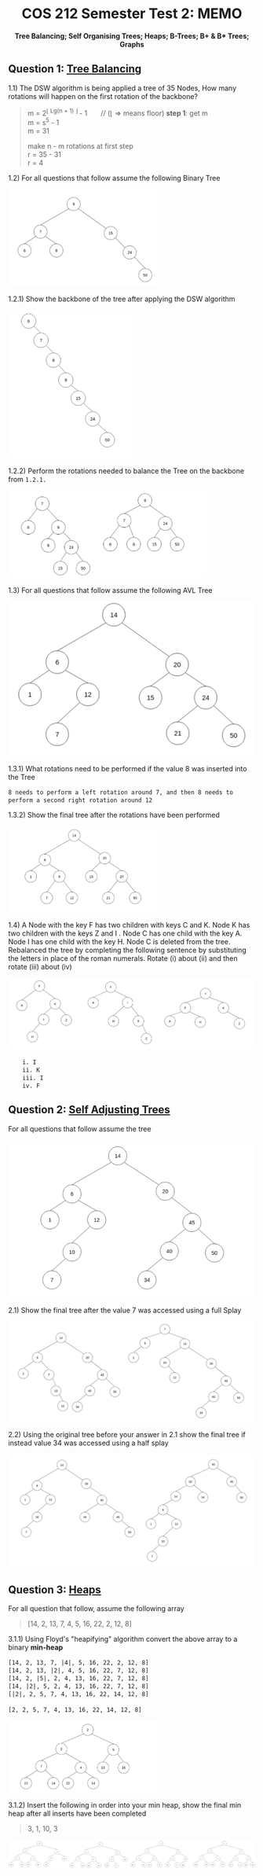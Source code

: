 <div align="center"><h1> COS 212 Semester Test 2: MEMO</h1></div>
<div align="center"><h4> Tree Balancing; Self Organising Trees; Heaps; B-Trees; B+ & B* Trees; Graphs </h4></div>

## Question 1: [Tree Balancing](https://gitlab.com/Paul_Wood_96/tutoring/-/tree/master/COS212/notes/BalancingABinaryTree)

1.1) The DSW algorithm is being applied a tree of 35 Nodes, How many rotations will happen on the first rotation of the
backbone?

> m = 2<sup>⌊ Lg(n + 1) ⌋ </sup> - 1 &nbsp;&nbsp;&nbsp;&nbsp;&nbsp; // (⌊ => means floor) **step  1**: get m <br />
> m = s<sup>5</sup> - 1 <br />
> m = 31
>
> make n - m rotations at first step <br />
> r = 35 - 31 <br />
> r = 4

1.2) For all questions that follow assume the following Binary Tree

<img src="../images/binary_trees.png" alt="binary tree" width="60%">

1.2.1) Show the backbone of the tree after applying the DSW algorithm

<img src="images/dsw_backbone.png" width="50%" alt="dsw backbone">

1.2.2) Perform the rotations needed to balance the Tree on the backbone from `1.2.1.`

<img src="images/dsw_answer.png" width="80%" alt="dsw answer">

1.3) For all questions that follow assume the following AVL Tree

<img src="../images/avl_tree.png" alt="avl trees">

1.3.1) What rotations need to be performed if the value 8 was inserted into the Tree

```text
8 needs to perform a left rotation around 7, and then 8 needs to perform a second right rotation around 12
```

1.3.2) Show the final tree after the rotations have been performed

<img src="images/avl_answer.png" alt="avl answer" width="60%">

1.4) A Node with the key F has two children with keys C and K. Node K has two children with the keys Z and I . Node C
has one child with the key A. Node I has one child with the key H. Node C is deleted from the tree. Rebalanced the tree
by completing the following sentence by substituting the letters in place of the roman numerals. Rotate (i) about (ii)
and then rotate (iii) about (iv)

<img src="images/rotation_answers.png" alt="rotation answers">

```text
    i. I
    ii. K
    iii. I
    iv. F
```

## Question 2: [Self Adjusting Trees](https://gitlab.com/Paul_Wood_96/tutoring/-/blob/master/COS212/notes/SelfAdjustingTrees/README.md)

For all questions that follow assume the tree

<img src="../images/splay_tree.png" alt="splay tree">

2.1) Show the final tree after the value 7 was accessed using a full Splay

<img src="images/full_splay.png" alt="full splay answer">

2.2) Using the original tree before your answer in 2.1 show the final tree if instead value 34 was accessed using a half
splay

<img src="images/half_splay.png" alt="half splay">


## Question 3: [Heaps](https://gitlab.com/Paul_Wood_96/tutoring/-/blob/master/COS212/notes/Heaps/README.md)

For all question that follow, assume the following array

> [14, 2, 13, 7, 4, 5, 16, 22, 2, 12, 8]


3.1.1) Using Floyd's "heapifying" algorithm convert the above array to a binary **min-heap**

```text
[14, 2, 13, 7, |4|, 5, 16, 22, 2, 12, 8]
[14, 2, 13, |2|, 4, 5, 16, 22, 7, 12, 8]
[14, 2, |5|, 2, 4, 13, 16, 22, 7, 12, 8]
[14, |2|, 5, 2, 4, 13, 16, 22, 7, 12, 8]
[|2|, 2, 5, 7, 4, 13, 16, 22, 14, 12, 8]

[2, 2, 5, 7, 4, 13, 16, 22, 14, 12, 8]

```

<img src="images/floyds_heap.png" alt="floyds heap" width="60%">

3.1.2) Insert the following in order into your min heap, show the final min heap after all inserts have been completed

> 3, 1, 10, 3

<img src="images/insert_heap.png" alt="delete heap">

[comment]: <> (3.1.3&#41; Perform 3 deletions to your min heap as it stands, show the final min heap after the 3 deletions)

[comment]: <> (<img src="images/delete_heap.png" alt="delete heap">)

[comment]: <> (3.2&#41; A d-heap is a heap which can have up to *d* children per node, the more children the lower the height of the)

[comment]: <> (heap. <br />)

[comment]: <> (Assume the following table and fill in the index of the second child for a node at the specified index)

[comment]: <> (| d | index of parent | index parents second child |)

[comment]: <> (| --- | --- | --- |)

[comment]: <> (| 5  | 33 | 167 |)

[comment]: <> (| 3  | 12 | 38 |)

[comment]: <> (| 4  | 43 | 174 |)

[comment]: <> (| 8  | 57 | 458 |)

[comment]: <> (## Question 4: [B-Trees]&#40;https://gitlab.com/Paul_Wood_96/tutoring/-/blob/master/COS212/notes/MWayTreesPart1/README.md&#41;)

[comment]: <> (4.1&#41; Assuming a B-Tree of height 9 and order 5, what are the minimum number of keys that should be contained on level 5.)

[comment]: <> (```text)

[comment]: <> (54)

[comment]: <> (```)

[comment]: <> (4.2&#41; Why is it suggested, to use an odd number as the M value in an M-Way tree)

[comment]: <> (```text)

[comment]: <> (When performing a split we divide the keys array by two to get a dividing index, odd m values will provide a )

[comment]: <> (index that has an equal left and right sized array, even values will be skewed to some degree and not ensure that )

[comment]: <> (nodes are 50% full after the split operation)

[comment]: <> (```)

[comment]: <> (4.3&#41; Are B Trees immune to the order in which values are inserted into the data structure? Motivate your answer)

[comment]: <> (```text)

[comment]: <> (No B trees are not immune to inorder traversal, as nodes will remain half full. If nodes are continuously inserted in )

[comment]: <> (ascending order the tree will become skewed to the right with nodes on the left side of the tree maintaining a 50% )

[comment]: <> (capacity and no more)

[comment]: <> (```)

[comment]: <> (4.4&#41; What is the maximum height of a B-Tree of an order = 7 and 400 keys?)

[comment]: <> (```text)

[comment]: <> (5 )

[comment]: <> (minimum value of nodes at level:)

[comment]: <> (1=1 +)

[comment]: <> (2=2 +)

[comment]: <> (3=8 +)

[comment]: <> (4=32 +)

[comment]: <> (5=128)

[comment]: <> (6= 512 != )

[comment]: <> (```)

[comment]: <> (For all Questions tha follow assume the following B-Tree, when performing a delete operation on a non-leaf key perform)

[comment]: <> (the deletion by copying direct predecessor, when borrowing from a neighbour first look to your right neighbour before)

[comment]: <> (looking to your left, and when merging merge with the right neighbor if not possible chose the left.)

[comment]: <> (<img src="../images/m-way-tree.png" alt="b tree">)

[comment]: <> (4.5.1&#41; Delete the key 72, draw the final tree after you have performed the operation.)

[comment]: <> (<img src="images/b_tree_answer.png" alt="delete 72">)

[comment]: <> (4.5.2&#41; Delete the key 87, draw the final tree after you have performed the operation)

[comment]: <> (<img src="images/delete_87.png" alt="delete 87">)

[comment]: <> (## Question 5: [B+]&#40;https://gitlab.com/Paul_Wood_96/tutoring/-/blob/master/COS212/notes/B+Trees/README.md&#41; & [B*]&#40;https://gitlab.com/Paul_Wood_96/tutoring/-/blob/master/COS212/notes/BStarTrees/README.md&#41;)

[comment]: <> (5.1&#41; Name 2 advantages of a B+ Tree over a regular B Tree)

[comment]: <> (```text)

[comment]: <> (1. Inorder Traversal )

[comment]: <> (2. Sequential searching where each node is accessible on the last level)

[comment]: <> (```)

[comment]: <> (5.2&#41; Name 2 disadvantages of a B* Tree over a regular B Tree)

[comment]: <> (```text)

[comment]: <> (1. More complex algorithms for node overflowing requires extra complexity )

[comment]: <> (2. Not all values of M are valid)

[comment]: <> (```)

[comment]: <> (5.3&#41; Is 8 a valid order M for a B*Tree? Show your proof.)

[comment]: <> (```text)

[comment]: <> (max = &#40;2&#40;8-1&#41;&#41; + 1 = 14)

[comment]: <> (min = &#40;3&#40;2 * 8 - 1&#41; / 3&#41; + 2 = 17)

[comment]: <> (Therefore 8 is not a valid order M for a B* Tree as there are not enough values given to fill 3 minumum nodes )

[comment]: <> (when two nodes at max capacity split)

[comment]: <> (```)

[comment]: <> (5.4&#41; What is the minimum number of keys of an order M of 6 B* Tree at level 5)

[comment]: <> (```text)

[comment]: <> (128)

[comment]: <> (```)

[comment]: <> (For all the questions that follow assume the following B* Tree, when a Node overflows assume you should pass left before)

[comment]: <> (passing right.)

[comment]: <> (<img src="../images/b*_tree.png" alt="b* tree">)

[comment]: <> (5.5.1&#41; Insert the key 3 and, draw the final tree)

[comment]: <> (<img src="images/insert_3_b*.png" alt="insert 3 in B*">)

[comment]: <> (5.5.2&#41; Insert the key 4 and, draw the final tree)

[comment]: <> (<img src="images/insert_4_array.png" alt="insert 4 array">)

[comment]: <> (```text)

[comment]: <> (&#40;2 * 8 - 1&#41; / 3&#41; => index of first parent : x)

[comment]: <> (2 * x + 1 => index of second parent )

[comment]: <> (```)

[comment]: <> (<img src="images/insert_4_b*.png" alt="insert 4 in B*"> )

[comment]: <> (## Question 6: Tries)

[comment]: <> (The following keys must be stored in a trie:)

[comment]: <> (```text)

[comment]: <> ( bad  bat  bar  bard  bargain  int  in  gain)

[comment]: <> (```)

[comment]: <> (6.1&#41; If the keys are stored in a fixed array with an end of word character at the beginning, what array size should be)

[comment]: <> (used for the given set of strings.)

[comment]: <> (```text)

[comment]: <> (9)

[comment]: <> (```)

[comment]: <> (6.2&#41; What is the height of the resulting trie?)

[comment]: <> (```text)

[comment]: <> (5)

[comment]: <> (```)

[comment]: <> (6.3&#41; What is the height of the trie if it was constructed as a Tergo?)

[comment]: <> (```text)

[comment]: <> (6)

[comment]: <> (```)

[comment]: <> (## Question 7: [Graphs]&#40;https://gitlab.com/Paul_Wood_96/tutoring/-/tree/master/COS212/notes/GraphsPart1&#41;)

[comment]: <> (*IMPORTANT*: Whenever there is a choice among vertices in a graph to be processed next, choose them alphabetically)

[comment]: <> (For all questions that follow assume the following Graph)

[comment]: <> (<img src="../images/graph_1.png" alt="graph 1" width="80%">)

[comment]: <> (7.1&#41; Give the order in which vertices will be visited if you apply the breadth first algorithm)

[comment]: <> (```text)

[comment]: <> (    A -> B -> J -> Z -> M -> C -> F -> N -> X -> E)

[comment]: <> (```)

[comment]: <> (For all remaining questions assume the following Vertex class)

[comment]: <> (```java)

[comment]: <> (class Vertex&#40;&#41; {)

[comment]: <> (    int key;)

[comment]: <> (    List<Edges> edges;)

[comment]: <> (})

[comment]: <> (```)

[comment]: <> (7.2.1&#41; Update the vertex class so that you are able to perform the *all-to-all* shortest path algorithm, only add the)

[comment]: <> (necessary field/fields needed if you add any unnecessary fields negative marking will be applied.)

[comment]: <> (```java)

[comment]: <> (class Vertex&#40;&#41; {)

[comment]: <> (    int key;)

[comment]: <> (    List<Edges> edges;)

[comment]: <> (    int dist;)

[comment]: <> (})

[comment]: <> (```)

[comment]: <> (7.2.2&#41; Update the vertex class so that you can perform the strongly connected algorithm, do not include any unecessary)

[comment]: <> (fields from your answer in `7.2.1.`)

[comment]: <> (```java)

[comment]: <> (class Vertex&#40;&#41; {)

[comment]: <> (    int key;)

[comment]: <> (    List<Edges> edges;)

[comment]: <> (    int num;)

[comment]: <> (    int pred;)

[comment]: <> (    Vertex parent;)

[comment]: <> (})

[comment]: <> (```)

[comment]: <> (7.3.1&#41; Define the term articulation point?)

[comment]: <> (```text)

[comment]: <> (An articulation point is any vertex within a graph which must be included in a path to another vertex or subgraph, )

[comment]: <> (if the vertex in that path is to be removed there would be no way of accessing the remaining vertex or subgraph.)

[comment]: <> (```)

[comment]: <> (7.3.2&#41; How many articulation points does a complete Binary Tree of height 18 have?)

[comment]: <> (The only points in the tree that are not articulation points are the leaf nodes so we need the number of nodes - the)

[comment]: <> (leaf level)

[comment]: <> (> 2<sup>18 - 1</sup> - 1)

[comment]: <> (> 131071)

[comment]: <> (7.4&#41; For all questions that follow assume the following Graph)

[comment]: <> (<img src="../images/graph_2.png" alt="graph2" width="80%">)

[comment]: <> (1. Perform Dijkstra Fixed algorithm on the graph above and fill in all the values for the pred and dist fields for all)

[comment]: <> (   the vertices)

[comment]: <> (   | Vertex | Dist | Pred |)

[comment]: <> (   | --- | --- | --- |)

[comment]: <> (   | A | | |)

[comment]: <> (   | B | 4 | A |)

[comment]: <> (   | C | | |)

[comment]: <> (   | E | | |)

[comment]: <> (   | F | | |)

[comment]: <> (   | J | 2 | A |)

[comment]: <> (   | M | | |)

[comment]: <> (   | N | | |)

[comment]: <> (   | X | | |)

[comment]: <> (   | Z | 3 | A |)
